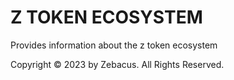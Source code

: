 # Z TOKEN ECOSYSTEM

Provides information about the z token ecosystem



Copyright © 2023 by Zebacus. All Rights Reserved.
